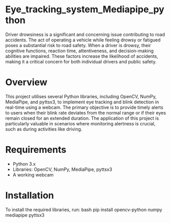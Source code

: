 # Eye_tracking_system_Mediapipe_python
Driver drowsiness is a significant and concerning issue contributing to road accidents. The act of operating a vehicle while feeling drowsy or fatigued poses a substantial risk to road safety. When a driver is drowsy, their cognitive functions, reaction time, attentiveness, and decision-making abilities are impaired. These factors increase the likelihood of accidents, making it a critical concern for both individual drivers and public safety.

# Overview 
This project utilises several Python libraries, including OpenCV, NumPy, MediaPipe, and pyttsx3, to implement eye tracking and blink detection in real-time using a webcam. The primary objective is to provide timely alerts to users when their blink rate deviates from the normal range or if their eyes remain closed for an extended duration. The application of this project is particularly valuable in scenarios where monitoring alertness is crucial, such as during activities like driving.

# Requirements
- Python 3.x
- Libraries: OpenCV, NumPy, MediaPipe, pyttsx3
- A working webcam

# Installation
To install the required libraries, run:
bash
pip install opencv-python numpy mediapipe pyttsx3
